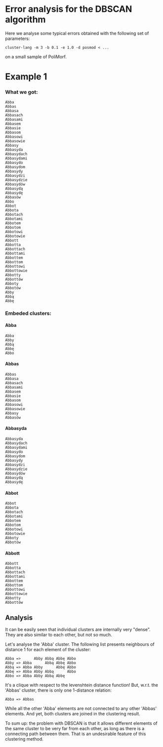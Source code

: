 Error analysis for the DBSCAN algorithm
=======================================

Here we analyse some typical errors obtained with the following
set of parameters:

    cluster-lang -m 3 -b 0.1 -e 1.0 -d posmod < ...

on a small sample of PoliMorf.


Example 1
=========

### What we got:

    Abba
    Abbas
    Abbasa
    Abbasach
    Abbasami
    Abbasem
    Abbasie
    Abbasom
    Abbasowi
    Abbasowie
    Abbasy
    Abbasyda
    Abbasydach
    Abbasydami
    Abbasydo
    Abbasydom
    Abbasydy
    Abbasydzi
    Abbasydzie
    Abbasydów
    Abbasydą
    Abbasydę
    Abbasów
    Abbo
    Abbot
    Abbota
    Abbotach
    Abbotami
    Abbotem
    Abbotom
    Abbotowi
    Abbotowie
    Abbott
    Abbotta
    Abbottach
    Abbottami
    Abbottem
    Abbottom
    Abbottowi
    Abbottowie
    Abbotty
    Abbottów
    Abboty
    Abbotów
    Abby
    Abbą
    Abbę

### Embeded clusters:


#### Abba

    Abba
    Abby
    Abbą
    Abbę
    Abbo

#### Abbas
    
    Abbas
    Abbasa
    Abbasach
    Abbasami
    Abbasem
    Abbasie
    Abbasom
    Abbasowi
    Abbasowie
    Abbasy
    Abbasów

#### Abbasyda

    Abbasyda
    Abbasydach
    Abbasydami
    Abbasydo
    Abbasydom
    Abbasydy
    Abbasydzi
    Abbasydzie
    Abbasydów
    Abbasydą
    Abbasydę

#### Abbot
    
    Abbot
    Abbota
    Abbotach
    Abbotami
    Abbotem
    Abbotom
    Abbotowi
    Abbotowie
    Abboty
    Abbotów

#### Abbott
    
    Abbott
    Abbotta
    Abbottach
    Abbottami
    Abbottem
    Abbottom
    Abbottowi
    Abbottowie
    Abbotty
    Abbottów

Analysis
--------

It can be easily seen that individual clusters are internally very "dense".
They are also similar to each other, but not so much.

Let's analyse the 'Abba' cluster.  The following list presents neighbours
of distance 1 for each element of the cluster:

    Abba =>      Abby Abbą Abbę Abbo
    Abby => Abba      Abbą Abbę Abbo
    Abbą => Abba Abby      Abbę Abbo
    Abbę => Abba Abby Abbą      Abbo
    Abbo => Abba Abby Abbą Abbę

It's a clique with respect to the levenshtein distance function!
But, w.r.t. the 'Abbas' cluster, there is only one 1-distance relation:

    Abba => Abbas

While all the other 'Abba' elements are not connected to any other
'Abbas' elements.  And yet, both clusters are joined in the clustering
result.

To sum up: the problem with DBSCAN is that it allows different elements of
the same cluster to be very far from each other, as long as there is
a connecting path between them.  That is an undesirable feature of this
clustering method.
